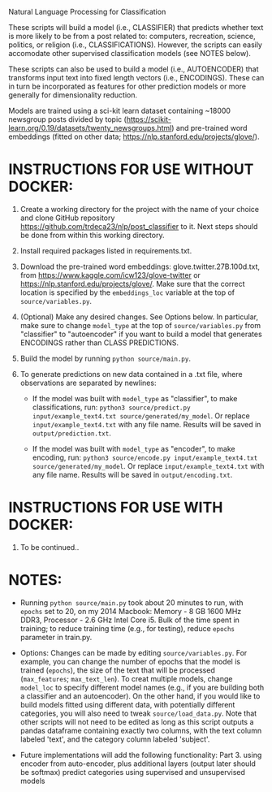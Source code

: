Natural Language Processing for Classification

These scripts will build a model (i.e., CLASSIFIER) that predicts whether text is more likely to be from a post related to: computers, recreation, science, politics, or religion (i.e., CLASSIFICATIONS). However, the scripts can easily accomodate other supervised classification models (see NOTES below).

These scripts can also be used to build a model (i.e., AUTOENCODER) that transforms input text into fixed length vectors (i.e., ENCODINGS). These can in turn be incorporated as features for other prediction models or more generally for dimensionality reduction.

Models are trained using a sci-kit learn dataset containing ~18000 newsgroup posts divided by topic (https://scikit-learn.org/0.19/datasets/twenty_newsgroups.html) and pre-trained word embeddings (fitted on other data; https://nlp.stanford.edu/projects/glove/).




# INSTRUCTIONS FOR USE WITHOUT DOCKER:

1. Create a working directory for the project with the name of your choice and clone GitHub repository https://github.com/trdeca23/nlp/post_classifier to it. Next steps should be done from within this working directory.


2. Install required packages listed in requirements.txt.


3. Download the pre-trained word embeddings: glove.twitter.27B.100d.txt, from https://www.kaggle.com/icw123/glove-twitter or https://nlp.stanford.edu/projects/glove/. Make sure that the correct location is specified by the `embeddings_loc` variable at the top of `source/variables.py`.


4. (Optional) Make any desired changes. See Options below. In particular, make sure to change `model_type` at the top of `source/variables.py` from "classifier" to "autoencoder" if you want to build a model that generates ENCODINGS rather than CLASS PREDICTIONS.


5. Build the model by running `python source/main.py`.


6. To generate predictions on new data contained in a .txt file, where observations are separated by newlines:

	* If the model was built with `model_type` as "classifier", to make classifications, run: 
	`python3 source/predict.py input/example_text4.txt source/generated/my_model`. Or replace `input/example_text4.txt` with any file name. Results will be saved in `output/prediction.txt`.

	* If the model was built with `model_type` as "encoder", to make encoding, run: 
	`python3 source/encode.py input/example_text4.txt source/generated/my_model`. Or replace `input/example_text4.txt` with any file name. Results will be saved in `output/encoding.txt`.




# INSTRUCTIONS FOR USE WITH DOCKER:

1. To be continued..




# NOTES: 

- Running `python source/main.py` took about 20 minutes to run, with `epochs` set to 20, on my 2014 Macbook: Memory - 8 GB 1600 MHz DDR3, Processor - 2.6 GHz Intel Core i5. Bulk of the time spent in training; to reduce training time (e.g., for testing), reduce `epochs` parameter in train.py.

- Options: Changes can be made by editing `source/variables.py`. For example, you can change the number of epochs that the model is trained (`epochs`), the size of the text that will be processed (`max_features`; `max_text_len`). To creat multiple models, change `model_loc` to specify different model names (e.g., if you are building both a classifier and an autoencoder). On the other hand, if you would like to build models fitted using different data, with potentially different categories, you will also need to tweak `source/load_data.py`. Note that other scripts will not need to be edited as long as this script outputs a pandas dataframe containing exactly two columns, with the text column labeled 'text', and the category column labeled 'subject'.

- Future implementations will add the following functionality: 
	Part 3. using encoder from auto-encoder, plus additional layers (output later should be softmax) predict categories using supervised and unsupervised models



